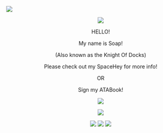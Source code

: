![](https://komarev.com/ghpvc/?username=slipperysoaps&color=blue&label=Soap+Enjoyers)
  <p align="center">
  <img src="https://adriansblinkiecollection.neocities.org/dividers/sparkles6.gif"/>
</p>
<p align="center">
  HELLO!
</p>
 <p align="center"> My name is Soap!
 </p>
 <p align="center">
   (Also known as the Knight Of Docks)
   </p>
   <p align="center"> Please check out my SpaceHey for more info!
 </p> 
 <p align="center">
 OR
 </p>
 <p align="center"> Sign my ATABook!
 </p>
 <p align="center">
  <img src="[https://adriansblinkiecollection.neocities.org/dividers/sparkles6.gif"/>
 </p>
 <p align="center">
  <img src="https://adriansblinkiecollection.neocities.org/dividers/sparkles6.gif"/>
</p>
<p align="center">
  <img src="https://scontent-mia3-3.xx.fbcdn.net/v/t1.15752-9/541718475_1010587251097931_8591148411770989659_n.png?stp=dst-png_s526x395&_nc_cat=108&ccb=1-7&_nc_sid=0024fc&_nc_ohc=J5fsacYnxiIQ7kNvwEELf0A&_nc_oc=Adl5w69i7FSP7Ptg_16MO2tGsb0lgi8wDN1rBkD7xyEZpDqMU0eaG-iFZprWEYlxu_I&_nc_ad=z-m&_nc_cid=0&_nc_zt=23&_nc_ht=scontent-mia3-3.xx&oh=03_Q7cD3AF-VrvjGhRrKh_yQHfTbZO2PESh4BKghTv7FCNp6NQctg&oe=68D9A32A"/>
<img src="https://scontent-mia3-1.cdninstagram.com/v/t1.15752-9/540471418_730993993271316_7384165017729306431_n.jpg?_nc_cat=111&ccb=1-7&_nc_sid=0024fc&_nc_ohc=k89J9RSgS2kQ7kNvwFac9mG&_nc_oc=Admaz7Gc2b0r0GRFIV6lfpXRYCO2niu0r-8yPClr5b9M8gUGc0ZBvE5BoO90lAqfvLA&_nc_zt=23&_nc_ht=scontent-mia3-1.cdninstagram.com&oh=03_Q7cD3AHBUCzmIeaXrFSZg2yLdVVSXE-2uoDCNU9TD5ru7FYIew&oe=68D99BF5"/>
<img src="![pony-town-ᴀ ʙᴀʀ ᴏꜰ ꜱᴏᴀᴘ-sit-blinking-padded-4x](https://github.com/user-attachments/assets/6a96d210-311c-4067-971e-ad1f097e00f6)
"/>

